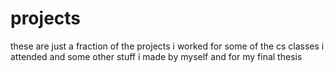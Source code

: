 # projects

these are just a fraction of the projects i worked for some of the cs classes i attended and some other stuff i made by myself and for my final thesis
